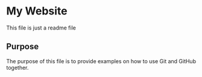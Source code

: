 # My Website

This file is just a readme file
## Purpose

The purpose of this file is to provide examples
on how to use Git and GitHub together.
